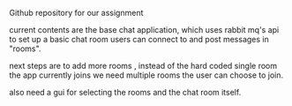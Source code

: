 Github repository for our assignment

current contents are the base chat application, 
which uses rabbit mq's  api to set up a basic chat room users can connect to and post messages in "rooms".

next steps are to add more rooms , instead of the hard coded single room the app currently joins
we need multiple rooms the user can choose to join.

also need a gui for selecting the rooms and the chat room itself.
